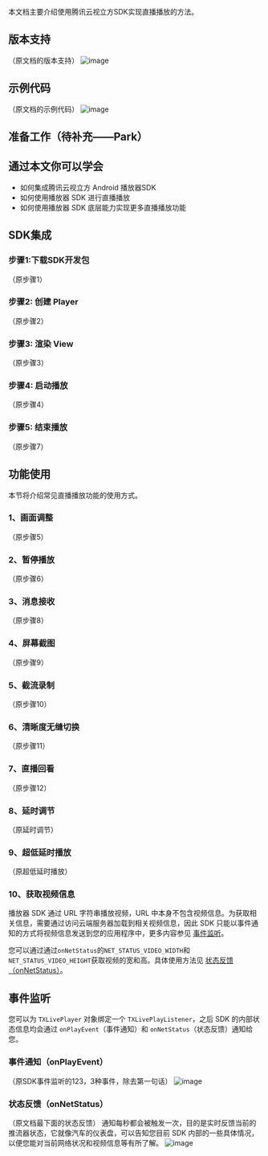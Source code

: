 本文档主要介绍使用腾讯云视立方SDK实现直播播放的方法。

## 版本支持
（原文档的版本支持）
![image](https://user-images.githubusercontent.com/88317062/149340635-f1c50d2d-80c0-4005-b8a8-81ad96742f1a.png)

## 示例代码
（原文档的示例代码）
![image](https://user-images.githubusercontent.com/88317062/149340671-ebc31058-f1ca-40ce-b35b-ae6eef77857d.png)

## 准备工作（待补充——Park）


## 通过本文你可以学会
* 如何集成腾讯云视立方 Android 播放器SDK
* 如何使用播放器 SDK 进行直播播放
* 如何使用播放器 SDK 底层能力实现更多直播播放功能



## SDK集成
### 步骤1:下载SDK开发包
（原步骤1）

### 步骤2: 创建 Player
（原步骤2）

### 步骤3: 渲染 View
（原步骤3）

### 步骤4: 启动播放
（原步骤4）

###  步骤5: 结束播放
（原步骤7）

## 功能使用
本节将介绍常见直播播放功能的使用方式。


### 1、画面调整
（原步骤5）

### 2、暂停播放
（原步骤6）

### 3、消息接收
（原步骤8）

### 4、屏幕截图
（原步骤9）

### 5、截流录制
（原步骤10）

### 6、清晰度无缝切换
（原步骤11）

### 7、直播回看
（原步骤12）

### 8、延时调节
（原延时调节）

### 9、超低延时播放
（原超低延时播放）

### 10、获取视频信息
播放器 SDK 通过 URL 字符串播放视频，URL 中本身不包含视频信息。为获取相关信息，需要通过访问云端服务器加载到相关视频信息，因此 SDK 只能以事件通知的方式将视频信息发送到您的应用程序中，更多内容参见 [事件监听](下面的事件监听)。

您可以通过通过`onNetStatus`的`NET_STATUS_VIDEO_WIDTH`和`NET_STATUS_VIDEO_HEIGHT`获取视频的宽和高。具体使用方法见 [状态反馈（onNetStatus）](下面事件监听里面的状态反馈)。

## 事件监听
您可以为 `TXLivePlayer` 对象绑定一个 `TXLivePlayListener`，之后 SDK 的内部状态信息均会通过 `onPlayEvent`（事件通知）和 `onNetStatus`（状态反馈）通知给您。

### 事件通知（onPlayEvent）
（原SDK事件监听的123，3种事件，除去第一句话）
![image](https://user-images.githubusercontent.com/88317062/149350361-f5b26735-2419-49e8-a62f-6188fb9319c4.png)




### 状态反馈（onNetStatus）
（原文档最下面的状态反馈）
通知每秒都会被触发一次，目的是实时反馈当前的推流器状态，它就像汽车的仪表盘，可以告知您目前 SDK 内部的一些具体情况，以便您能对当前网络状况和视频信息等有所了解。
![image](https://user-images.githubusercontent.com/88317062/149346372-a2fb1cf2-d09e-4409-896f-99d4c8200d88.png)







